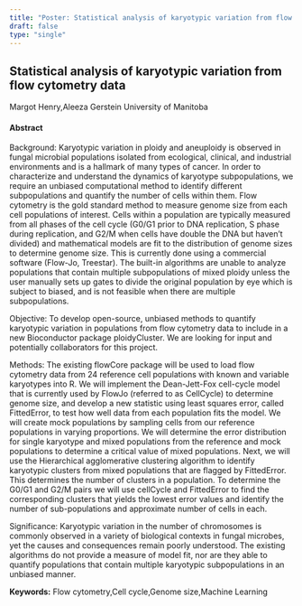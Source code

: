 ```yaml
---
title: "Poster: Statistical analysis of karyotypic variation from flow cytometry data"
draft: false
type: "single"
---
```


## Statistical analysis of karyotypic variation from flow cytometry data
Margot Henry,Aleeza Gerstein
University of Manitoba
#### Abstract

Background: Karyotypic variation in ploidy and aneuploidy is observed in fungal microbial populations isolated from ecological, clinical, and industrial environments and is a hallmark of many types of cancer. In order to characterize and understand the dynamics of karyotype subpopulations, we require an unbiased computational method to identify different subpopulations and quantify the number of cells within them. Flow cytometry is the gold standard method to measure genome size from each cell populations of interest. Cells within a population are typically measured from all phases of the cell cycle (G0/G1 prior to DNA replication, S phase during replication, and G2/M when cells have double the DNA but haven’t divided) and mathematical models are fit to the distribution of genome sizes to determine genome size. This is currently done using a commercial software (Flow-Jo, Treestar). The built-in algorithms are unable to analyze populations that contain multiple subpopulations of mixed ploidy unless the user manually sets up gates to divide the original population by eye which is subject to biased, and is not feasible when there are multiple subpopulations.

Objective: To develop open-source, unbiased methods to quantify karyotypic variation in populations from flow cytometry data to include in a new Bioconductor package ploidyCluster. We are looking for input and potentially collaborators for this project.

Methods: The existing flowCore package will be used to load flow cytometry data from 24 reference cell populations with known and variable karyotypes into R. We will implement the Dean-Jett-Fox cell-cycle model that is currently used by FlowJo (referred to as CellCycle) to determine genome size, and develop a new statistic using least squares error, called FittedError, to test how well data from each population fits the model.  We will create mock populations by sampling cells from our reference populations in varying proportions. We will determine the error distribution for single karyotype and mixed populations from the reference and mock populations to determine a critical value of mixed populations. Next, we will use the Hierarchical agglomerative clustering algorithm to identify karyotypic clusters from mixed populations that are flagged by FittedError. This determines the number of clusters in a population. To determine the G0/G1 and G2/M pairs we will use cellCycle and FittedError to find the corresponding clusters that yields the lowest error values and identify the number of sub-populations and approximate number of cells in each.

Significance: Karyotypic variation in the number of chromosomes is commonly observed in a variety of biological contexts in fungal microbes, yet the causes and consequences remain poorly understood. The existing algorithms do not provide a measure of model fit, nor are they able to quantify populations that contain multiple karyotypic subpopulations in an unbiased manner.


**Keywords:** Flow cytometry,Cell cycle,Genome size,Machine Learning

